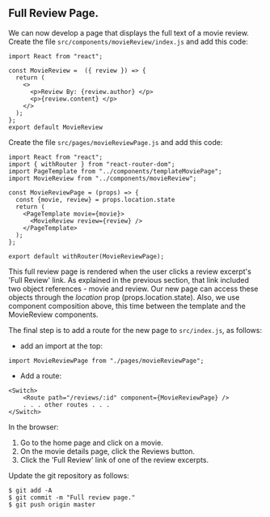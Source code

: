 ## Full Review Page.

We can now develop a page that displays the full text of a movie review. Create the file `src/components/movieReview/index.js` and add this code:

```
import React from "react";

const MovieReview =  ({ review }) => {
  return (
    <>
      <p>Review By: {review.author} </p>
      <p>{review.content} </p>
    </>
  );
};
export default MovieReview
```

Create the file `src/pages/movieReviewPage.js` and add this code:

```
import React from "react";
import { withRouter } from "react-router-dom";
import PageTemplate from "../components/templateMoviePage";
import MovieReview from "../components/movieReview";

const MovieReviewPage = (props) => {
  const {movie, review} = props.location.state
  return (
    <PageTemplate movie={movie}>
      <MovieReview review={review} />
    </PageTemplate>
  );
};

export default withRouter(MovieReviewPage);
```

This full review page is rendered when the user clicks a review excerpt's 'Full Review' link. As explained in the previous section, that link included two object references - movie and review. Our new page can access these objects through the _location_ prop (props.location.state). Also, we use component composition above, this time between the template and the MovieReview components.

The final step is to add a route for the new page to `src/index.js`, as follows:

- add an import at the top:

```
import MovieReviewPage from "./pages/movieReviewPage";
```

- Add a route:

```
<Switch>
    <Route path="/reviews/:id" component={MovieReviewPage} />
    . . . other routes . . .
</Switch>
```

In the browser:

1. Go to the home page and click on a movie.
1. On the movie details page, click the Reviews button. 
1. Click the 'Full Review' link of one of the review excerpts.

Update the git repository as follows:

```
$ git add -A
$ git commit -m "Full review page."
$ git push origin master
```

[freview]: ./img/review.png
